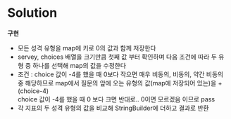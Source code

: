 # Solution

**구현**
- 모든 성격 유형을 map에 키로 0의 값과 함께 저장한다
- servey, choices 배열을 크기만큼 첫째 값 부터 확인하며 다음 조건에 따라 두 유형 중 하나를 선택해 map의 값을 수정한다
- 조건 : choice 값이 -4를 했을 때 0보다 작으면 매우 비동의, 비동의, 약간 비동의 중 해당하므로  map에서 질문의 앞에 오는 유형의 값(map에 저장되어 있는)을 +(choice-4)
	 </br> choice 값이 -4를 했을 때 0 보다 크면 반대로.. 0이면 모르겠음 이므로 pass
- 각 지표의 두 성격 유형의 값을 비교해 StringBuilder에 더하고 결과로 반환

</br>
